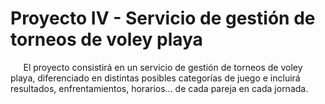 # Proyecto IV - Servicio de gestión de torneos de voley playa 

$\quad$ El proyecto consistirá en un servicio de gestión de torneos de voley playa, diferenciado en distintas posibles categorías de juego e incluirá resultados, enfrentamientos, horarios... de cada pareja en cada jornada.


